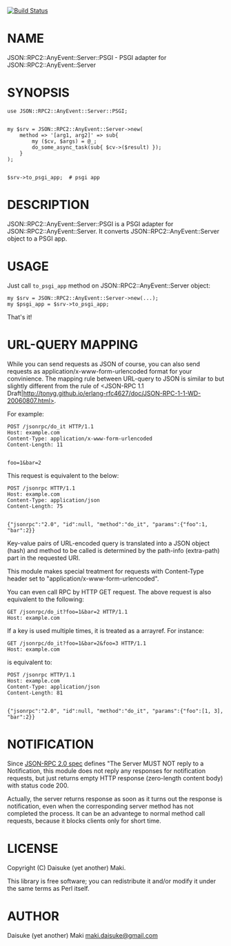 [![Build Status](https://travis-ci.org/Maki-Daisuke/p5-JSON-RPC2-AnyEvent-Server-PSGI.png?branch=master)](https://travis-ci.org/Maki-Daisuke/p5-JSON-RPC2-AnyEvent-Server-PSGI)
# NAME

JSON::RPC2::AnyEvent::Server::PSGI - PSGI adapter for JSON::RPC2::AnyEvent::Server

# SYNOPSIS

    use JSON::RPC2::AnyEvent::Server::PSGI;
    

    my $srv = JSON::RPC2::AnyEvent::Server->new(
        method => '[arg1, arg2]' => sub{
            my ($cv, $args) = @_;
            do_some_async_task(sub{ $cv->($result) });
        }
    );
    

    $srv->to_psgi_app;  # psgi app



# DESCRIPTION

JSON::RPC2::AnyEvent::Server::PSGI is a PSGI adapter for JSON::RPC2::AnyEvent::Server.
It converts JSON::RPC2::AnyEvent::Server object to a PSGI app.



# USAGE

Just call `to_psgi_app` method on JSON::RPC2::AnyEvent::Server object:

    my $srv = JSON::RPC2::AnyEvent::Server->new(...);
    my $psgi_app = $srv->to_psgi_app;

That's it!



# URL-QUERY MAPPING

While you can send requests as JSON of course, you can also send requests as
application/x-www-form-urlencoded format for your convinience. The mapping rule
between URL-query to JSON is similar to but slightly different from the rule of
<JSON-RPC 1.1 Draft|http://tonyg.github.io/erlang-rfc4627/doc/JSON-RPC-1-1-WD-20060807.html>.

For example:

    POST /jsonrpc/do_it HTTP/1.1
    Host: example.com
    Content-Type: application/x-www-form-urlencoded
    Content-Length: 11
    

    foo=1&bar=2

This request is equivalent to the below: 

    POST /jsonrpc HTTP/1.1
    Host: example.com
    Content-Type: application/json
    Content-Length: 75
    

    {"jsonrpc":"2.0", "id":null, "method":"do_it", "params":{"foo":1, "bar":2}}

Key-value pairs of URL-encoded query is translated into a JSON object (hash) and method to be
called is determined by the path-info (extra-path) part in the requested URI.

This module makes special treatment for requests with Content-Type header set to
"application/x-www-form-urlencoded".

You can even call RPC by HTTP GET request. The above request is also equivalent to
the following:

    GET /jsonrpc/do_it?foo=1&bar=2 HTTP/1.1
    Host: example.com
    



If a key is used multiple times, it is treated as a arrayref. For instance:

    GET /jsonrpc/do_it?foo=1&bar=2&foo=3 HTTP/1.1
    Host: example.com
    



is equivalent to:

    POST /jsonrpc HTTP/1.1
    Host: example.com
    Content-Type: application/json
    Content-Length: 81
    

    {"jsonrpc":"2.0", "id":null, "method":"do_it", "params":{"foo":[1, 3], "bar":2}}



# NOTIFICATION

Since [JSON-RPC 2.0 spec](http://www.jsonrpc.org/specification) defines "The Server MUST NOT
reply to a Notification, this module does not reply any responses for notification requests,
but just returns empty HTTP response (zero-length content body) with status code 200.

Actually, the server returns response as soon as it turns out the response is notification,
even when the corresponding server method has not completed the process. It can be an advantege
to normal method call requests, because it blocks clients only for short time.



# LICENSE

Copyright (C) Daisuke (yet another) Maki.

This library is free software; you can redistribute it and/or modify
it under the same terms as Perl itself.

# AUTHOR

Daisuke (yet another) Maki <maki.daisuke@gmail.com>
